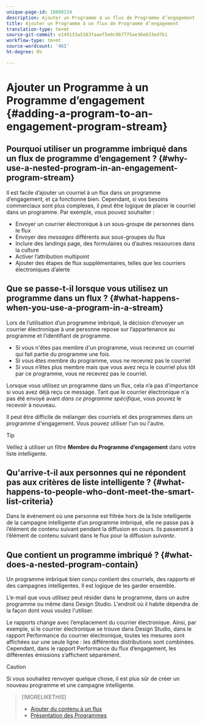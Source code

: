 ```yaml
---
unique-page-id: 10098134
description: Ajouter un Programme à un flux de Programme d’engagement - Documents marketing - Documentation du produit
title: Ajouter un Programme à un flux de Programme d’engagement
translation-type: tm+mt
source-git-commit: e149133a5383faaef5e9c9b7775ae36e633ed7b1
workflow-type: tm+mt
source-wordcount: '461'
ht-degree: 0%

---
```



# Ajouter un Programme à un Programme d’engagement {#adding-a-program-to-an-engagement-program-stream}

## Pourquoi utiliser un programme imbriqué dans un flux de programme d’engagement ? {#why-use-a-nested-program-in-an-engagement-program-stream}

Il est facile d’ajouter un courriel à un flux dans un programme d’engagement, et ça fonctionne bien. Cependant, si vos besoins commerciaux sont plus complexes, il peut être logique de placer le courriel dans un programme. Par exemple, vous pouvez souhaiter :

* Envoyer un courrier électronique à un sous-groupe de personnes dans le flux
* Envoyer des *messages* différents aux sous-groupes du flux
* Inclure des landings page, des formulaires ou d’autres ressources dans la culture
* Activer l’attribution multipoint
* Ajouter des étapes de flux supplémentaires, telles que les courriers électroniques d’alerte

## Que se passe-t-il lorsque vous utilisez un programme dans un flux ? {#what-happens-when-you-use-a-program-in-a-stream}

Lors de l’utilisation d’un programme imbriqué, la décision d’envoyer un courrier électronique à une personne repose sur l’appartenance au programme et l’identifiant de programme.

* Si vous n&#39;êtes pas membre d&#39;un programme, vous recevrez un courriel qui fait partie du programme une fois.
* Si vous êtes membre du programme, vous ne recevrez pas le courriel
* Si vous n’êtes plus membre mais que vous avez reçu le courriel plus tôt par ce programme, vous ne recevrez pas le courriel.

Lorsque vous utilisez un programme dans un flux, cela n’a pas d’importance si vous avez déjà reçu ce message. Tant que le courrier électronique n&#39;a pas été envoyé avant *dans ce programme spécifique*, vous pouvez le recevoir à nouveau.

Il peut être difficile de mélanger des courriels et des programmes dans un programme d&#39;engagement. Vous pouvez utiliser l&#39;un ou l&#39;autre.

>[!TIP]
>
>Veillez à utiliser un filtre **Membre du Programme d’engagement** dans votre liste intelligente.

## Qu&#39;arrive-t-il aux personnes qui ne répondent pas aux critères de liste intelligente ? {#what-happens-to-people-who-dont-meet-the-smart-list-criteria}

Dans le événement où une personne est filtrée hors de la liste intelligente de la campagne intelligente d’un programme imbriqué, elle ne passe pas à l’élément de contenu suivant pendant la diffusion en cours. Ils passeront à l’élément de contenu suivant dans le flux pour la diffusion *suivante*.

## Que contient un programme imbriqué ? {#what-does-a-nested-program-contain}

Un programme imbriqué bien conçu contient des courriels, des rapports et des campagnes intelligentes. Il est logique de les garder ensemble.

L’e-mail que vous utilisez peut résider dans le programme, dans un autre programme ou même dans Design Studio. L&#39;endroit où il habite dépendra de la façon dont vous voulez l&#39;utiliser.

Le rapports change avec l’emplacement du courrier électronique. Ainsi, par exemple, si le courrier électronique se trouve dans Design Studio, dans le rapport Performance du courrier électronique, toutes les mesures sont affichées sur une seule ligne : les différentes distributions sont combinées. Cependant, dans le rapport Performance du flux d’engagement, les différentes émissions s’affichent séparément.

>[!CAUTION]
>
>Si vous souhaitez renvoyer quelque chose, il est plus sûr de créer un nouveau programme et une campagne intelligente.

>[!MORELIKETHIS]
>
>* [Ajouter du contenu à un flux](add-content-to-a-stream.md)
>* [Présentation des Programmes](../../../../product-docs/core-marketo-concepts/programs/creating-programs/understanding-programs.md)

>



